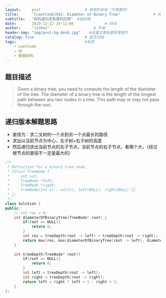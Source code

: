 ```yaml
---
layout:     post                    # 使用的布局（不需要改） 
title:      "[LeetCode]543. Diameter of Binary Tree"               # 标题  
subtitle:   "树的递归求高度的应用"  #副标题 
date:       2019-12-22 19:13:00              # 时间 
author:     "JinFei"                    # 作者 
header-img: "img/post-bg-desk.jpg"    #这篇文章标题背景图片 
catalog: true                       # 是否归档 
tags:                               #标签     
    - LeetCode 
    - 树
    - 数据结构
---
```


## 题目描述
> Given a binary tree, you need to compute the length of the diameter of the tree. The diameter of a binary tree is the length of the longest path between any two nodes in a tree. This path may or may not pass through the root.


## 递归版本解题思路

- 直径为：求二叉树的一个点到另一个点最长的路径
- 求出以当前节点为中心，左子树+右子树的高度
- 然后递归求出当前节点的左子节点，当前节点的右子节点，看哪个大，（经过根节点的直径不一定是最大的）

```C++
/**
 * Definition for a binary tree node.
 * struct TreeNode {
 *     int val;
 *     TreeNode *left;
 *     TreeNode *right;
 *     TreeNode(int x) : val(x), left(NULL), right(NULL) {}
 * };
 */
class Solution {
public:
    // int res = 0;
    int diameterOfBinaryTree(TreeNode* root) {
        if(root == NULL){
            return 0;
        }
        int res = treeDepth(root -> left) + treeDepth(root -> right);
        return max(res, max(diameterOfBinaryTree(root -> left), diameterOfBinaryTree(root -> right)));
    }
    
    int treeDepth(TreeNode* root){
        if(root == NULL){
            return 0;
        }
        int left = treeDepth(root -> left);
        int right = treeDepth(root -> right);
        return left > right ? left + 1 : right + 1;
    }
};
```